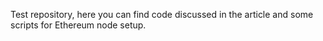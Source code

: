 Test repository, here you can find code discussed in the article and some scripts for Ethereum node setup. 